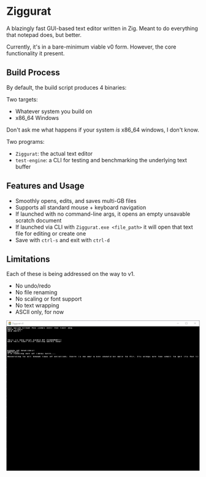 # Ziggurat
A blazingly fast GUI-based text editor written in Zig. Meant to do everything that notepad does, but better.

Currently, it's in a bare-minimum viable v0 form. However, the core functionality it present.

## Build Process

By default, the build script produces 4 binaries:

Two targets:
- Whatever system you build on
- x86_64 Windows

Don't ask me what happens if your system *is* x86_64 windows, I don't know.

Two programs:
- `Ziggurat`: the actual text editor
- `test-engine`: a CLI for testing and benchmarking the underlying text buffer

## Features and Usage

- Smoothly opens, edits, and saves multi-GB files
- Supports all standard mouse + keyboard navigation
- If launched with no command-line args, it opens an empty unsavable scratch document
- If launched via CLI with `Ziggurat.exe <file_path>` it will open that text file for editing or create one
- Save with `ctrl-s` and exit with `ctrl-d`

## Limitations

Each of these is being addressed on the way to v1. 

- No undo/redo
- No file renaming
- No scaling or font support
- No text wrapping
- ASCII only, for now

![alt text](image.png)
